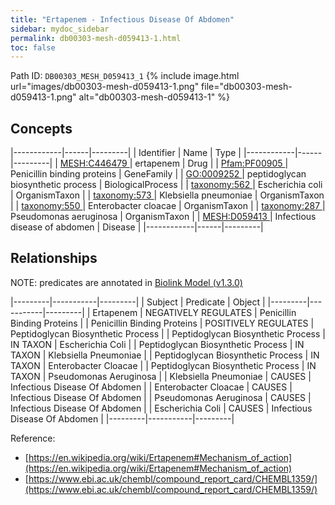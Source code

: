 ```yaml
---
title: "Ertapenem - Infectious Disease Of Abdomen"
sidebar: mydoc_sidebar
permalink: db00303-mesh-d059413-1.html
toc: false 
---
```



Path ID: `DB00303_MESH_D059413_1`
{% include image.html url="images/db00303-mesh-d059413-1.png" file="db00303-mesh-d059413-1.png" alt="db00303-mesh-d059413-1" %}

## Concepts

|------------|------|---------|
| Identifier | Name | Type    |
|------------|------|---------|
| <a href="https://identifiers.org/MESH:C446479">MESH:C446479 </a> | ertapenem | Drug |
| <a href="https://identifiers.org/Pfam:PF00905">Pfam:PF00905 </a> | Penicillin binding proteins | GeneFamily |
| <a href="https://identifiers.org/GO:0009252">GO:0009252 </a> | peptidoglycan biosynthetic process | BiologicalProcess |
| <a href="https://identifiers.org/taxonomy:562">taxonomy:562 </a> | Escherichia coli | OrganismTaxon |
| <a href="https://identifiers.org/taxonomy:573">taxonomy:573 </a> | Klebsiella pneumoniae | OrganismTaxon |
| <a href="https://identifiers.org/taxonomy:550">taxonomy:550 </a> | Enterobacter cloacae | OrganismTaxon |
| <a href="https://identifiers.org/taxonomy:287">taxonomy:287 </a> | Pseudomonas aeruginosa | OrganismTaxon |
| <a href="https://identifiers.org/MESH:D059413">MESH:D059413 </a> | Infectious disease of abdomen | Disease |
|------------|------|---------|

## Relationships


NOTE: predicates are annotated in <a href="https://github.com/biolink/biolink-model/releases/tag/v1.3.0">Biolink Model (v1.3.0)</a>

|---------|-----------|---------|
| Subject | Predicate | Object  |
|---------|-----------|---------|
| Ertapenem | NEGATIVELY REGULATES | Penicillin Binding Proteins |
| Penicillin Binding Proteins | POSITIVELY REGULATES | Peptidoglycan Biosynthetic Process |
| Peptidoglycan Biosynthetic Process | IN TAXON | Escherichia Coli |
| Peptidoglycan Biosynthetic Process | IN TAXON | Klebsiella Pneumoniae |
| Peptidoglycan Biosynthetic Process | IN TAXON | Enterobacter Cloacae |
| Peptidoglycan Biosynthetic Process | IN TAXON | Pseudomonas Aeruginosa |
| Klebsiella Pneumoniae | CAUSES | Infectious Disease Of Abdomen |
| Enterobacter Cloacae | CAUSES | Infectious Disease Of Abdomen |
| Pseudomonas Aeruginosa | CAUSES | Infectious Disease Of Abdomen |
| Escherichia Coli | CAUSES | Infectious Disease Of Abdomen |
|---------|-----------|---------|

Reference: 
  - [https://en.wikipedia.org/wiki/Ertapenem#Mechanism_of_action](https://en.wikipedia.org/wiki/Ertapenem#Mechanism_of_action)
  - [https://www.ebi.ac.uk/chembl/compound_report_card/CHEMBL1359/](https://www.ebi.ac.uk/chembl/compound_report_card/CHEMBL1359/)
